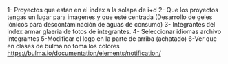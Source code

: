1- Proyectos que estan en el index a la solapa de i+d
2- Que los proyectos tengas un lugar para imagenes y que esté centrada (Desarrollo de geles iónicos para descontaminación de aguas de consumo)
3- Integrantes del index armar glaeria de fotos de integrantes.
4- Seleccionar idiomas archivo integrantes
5-Modificar el logo en la parte de arriba (achatado)
6-Ver que en clases de bulma no toma los colores https://bulma.io/documentation/elements/notification/